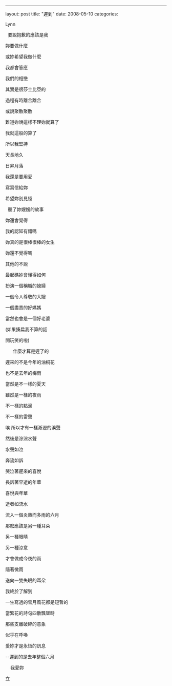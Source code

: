 ---
layout: post
title: "遲到"
date: 2008-05-10
categories:



Lynn

 
要說抱歉的應該是我


妳要做什麼


或妳希望我做什麼


我都會答應


我們的相戀


其實是很莎士比亞的


過程有時離合離合


或說聚散聚散


難道妳說這樣不理妳就算了


我就這般的算了


所以我堅持


天長地久


日昇月落


我還是要用愛


寫寫信給妳


希望妳別見怪


 
聽了妳嫂嫂的故事


妳還會覺得


我的認知有錯嗎


妳真的是很棒很棒的女生


妳還不覺得嗎


其他的不說


最起碼妳會懂得如何


扮演一個稱職的媳婦


一個令人尊敬的大嫂


一個盡責的好媽媽


當然也會是一個好老婆


(如果揍扁我不算的話


開玩笑的啦)


 
 
 
什麼才算是遲了的


遲來的不是今年的油桐花


也不是去年的梅雨


當然是不一樣的夏天


雖然是一樣的夜雨


不一樣的點滴


不一樣的雷聲


唉 所以才有一樣淅瀝的淚聲


然後是淙淙水聲


水聲如泣


奔流如訴


哭泣著遲來的喜悅


長訴著早逝的年華


喜悅與年華


逝者如流水


流入一個炎熱而多雨的六月


那麼應該是另一種耳朵


另一種眼睛


另一種涼意


才會做成今夜的雨


隨著微雨


送向一雙失眠的耳朵


我終於了解到


一生寫過的雪月風花都是短暫的


當繁花的詩句四散飄墜時


那些支離破碎的意象


似乎在呼喚


愛妳才是永恆的訊息


--遲到的是去年整個六月


 
 
我愛妳
 

立
